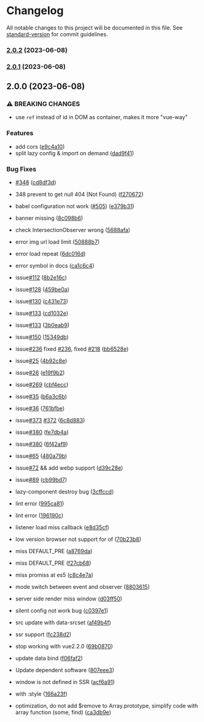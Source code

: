 # Changelog

All notable changes to this project will be documented in this file. See [standard-version](https://github.com/conventional-changelog/standard-version) for commit guidelines.

### [2.0.2](https://github.com/jetthai/vue-lazyload/compare/v2.0.1...v2.0.2) (2023-06-08)

### [2.0.1](https://github.com/jetthai/vue-lazyload/compare/v2.0.0...v2.0.1) (2023-06-08)

## 2.0.0 (2023-06-08)


### ⚠ BREAKING CHANGES

* use `ref` instead of id in DOM as container, makes it more "vue-way"

### Features

* add cors ([e9c4a10](https://github.com/jetthai/vue-lazyload/commit/e9c4a10314d27d9d5e914756853aa4f36d9a95ca))
* split lazy config & import on demand ([dad9f41](https://github.com/jetthai/vue-lazyload/commit/dad9f415de11b2028f5b12fe837cfd82f4b6305f))


### Bug Fixes

* [#348](https://github.com/jetthai/vue-lazyload/issues/348) ([cd8df3d](https://github.com/jetthai/vue-lazyload/commit/cd8df3db0be77f4a3719cb01ffe66d49f73362fd))
* 348 prevent to get null 404 (Not Found) ([f270672](https://github.com/jetthai/vue-lazyload/commit/f2706721188d89d543f93274bbde6d8a31d8a61a))
* babel configuration not work ([#505](https://github.com/jetthai/vue-lazyload/issues/505)) ([e379b31](https://github.com/jetthai/vue-lazyload/commit/e379b3183f379566455cc22fbc1111d11d88f4e0))
* banner missing ([8c098b6](https://github.com/jetthai/vue-lazyload/commit/8c098b671f2eb871b66cf26b6d93f9ba5d20fe41))
* check IntersectionObserver wrong ([5688afa](https://github.com/jetthai/vue-lazyload/commit/5688afa3f8c683aae75ea311bf207d41eae15065))
* error img url load limit ([50888b7](https://github.com/jetthai/vue-lazyload/commit/50888b7669853b9a00d639b63569188fdcad5283))
* error load repeat ([6dc016d](https://github.com/jetthai/vue-lazyload/commit/6dc016d996af8fc7a704ce4d76a7f57aacf279be))
* error symbol in docs ([ca1c6c4](https://github.com/jetthai/vue-lazyload/commit/ca1c6c48bad4e4995b5238e15f0dcd5e92e9bced))
* issue[#112](https://github.com/jetthai/vue-lazyload/issues/112) ([8b2e16c](https://github.com/jetthai/vue-lazyload/commit/8b2e16c52abe1a72f279963b376d7bfb53e12a8b))
* issue[#128](https://github.com/jetthai/vue-lazyload/issues/128) ([459be0a](https://github.com/jetthai/vue-lazyload/commit/459be0a18af002c32385b95f31dfd7207a720c41))
* issue[#130](https://github.com/jetthai/vue-lazyload/issues/130) ([c431e73](https://github.com/jetthai/vue-lazyload/commit/c431e7327e872ed9bced8acbf296b29ae870dd98))
* issue[#133](https://github.com/jetthai/vue-lazyload/issues/133) ([cd1032e](https://github.com/jetthai/vue-lazyload/commit/cd1032ec08fa974d877fb1865f6060664f3c0aa5))
* issue[#133](https://github.com/jetthai/vue-lazyload/issues/133) ([3b0eab9](https://github.com/jetthai/vue-lazyload/commit/3b0eab91a146af2c62e4104102ad3df29bce2407))
* issue[#150](https://github.com/jetthai/vue-lazyload/issues/150) ([15349db](https://github.com/jetthai/vue-lazyload/commit/15349db75ceb7ddde6a946280ecce7556058a0bd))
* issue[#236](https://github.com/jetthai/vue-lazyload/issues/236) fixed [#236](https://github.com/jetthai/vue-lazyload/issues/236), fixed [#218](https://github.com/jetthai/vue-lazyload/issues/218) ([bb6528e](https://github.com/jetthai/vue-lazyload/commit/bb6528e14d4112f937e7e7d20eb27b4f65374735))
* issue[#25](https://github.com/jetthai/vue-lazyload/issues/25) ([4b92c8e](https://github.com/jetthai/vue-lazyload/commit/4b92c8e3da469aea1c495ce3fb581f858b868041))
* issue[#26](https://github.com/jetthai/vue-lazyload/issues/26) ([e19f9b2](https://github.com/jetthai/vue-lazyload/commit/e19f9b2418ee70ee92d991d4f12a9bdbf939cdb4))
* issue[#269](https://github.com/jetthai/vue-lazyload/issues/269) ([cbf4ecc](https://github.com/jetthai/vue-lazyload/commit/cbf4ecc5bf5db4b383842d1036328ac1971fdca6))
* issue[#35](https://github.com/jetthai/vue-lazyload/issues/35) ([b6a3c6b](https://github.com/jetthai/vue-lazyload/commit/b6a3c6b965ea2d498434341dc60fa90336123574))
* issue[#36](https://github.com/jetthai/vue-lazyload/issues/36) ([761bfbe](https://github.com/jetthai/vue-lazyload/commit/761bfbe1859a5c423d701b9dbcef456a1caf2f3f))
* issue[#373](https://github.com/jetthai/vue-lazyload/issues/373) [#372](https://github.com/jetthai/vue-lazyload/issues/372) ([6c8d883](https://github.com/jetthai/vue-lazyload/commit/6c8d8837f4d4f11f7b57fb8dc4733398607e83c4))
* issue[#380](https://github.com/jetthai/vue-lazyload/issues/380) ([fe7db4a](https://github.com/jetthai/vue-lazyload/commit/fe7db4afe5e3f46ead290a25ce98d502a89aebdb))
* issue[#380](https://github.com/jetthai/vue-lazyload/issues/380) ([6f42af9](https://github.com/jetthai/vue-lazyload/commit/6f42af902509caad844298c84c36bdd465f094b4))
* issue[#65](https://github.com/jetthai/vue-lazyload/issues/65) ([480a79b](https://github.com/jetthai/vue-lazyload/commit/480a79bd09e7c215127a0fd600a7b4c0669950d7))
* issue[#72](https://github.com/jetthai/vue-lazyload/issues/72) && add webp support ([d39c28e](https://github.com/jetthai/vue-lazyload/commit/d39c28eb1f88fad798244e1a98ce252bd106b757))
* issue[#89](https://github.com/jetthai/vue-lazyload/issues/89) ([cb99bd7](https://github.com/jetthai/vue-lazyload/commit/cb99bd701943c9923480e136799f33acfcf81613))
* lazy-component destroy bug ([3cffccd](https://github.com/jetthai/vue-lazyload/commit/3cffccd9d2067168ee944d98c4b44cead190b356))
* lint error ([995ca81](https://github.com/jetthai/vue-lazyload/commit/995ca8162a9575a4c7867604d383c1daa463c02f))
* lint error ([196190c](https://github.com/jetthai/vue-lazyload/commit/196190cc334b1ff1dd6d67b357bbefc90f6bb7e8))
* listener load miss callback ([e8d35cf](https://github.com/jetthai/vue-lazyload/commit/e8d35cf64ba5399e0ca665f49be4920a7788613b))
* low version browser not support for of ([70b23b8](https://github.com/jetthai/vue-lazyload/commit/70b23b83280401648ada689017aeeac9a8b6667a))
* miss DEFAULT_PRE ([a8769da](https://github.com/jetthai/vue-lazyload/commit/a8769da3e70c16e6a3f533780284f3b9c8bed5d3))
* miss DEFAULT_PRE ([f27cb68](https://github.com/jetthai/vue-lazyload/commit/f27cb6818d652520c65c04ae964e2417ed862e7e))
* miss promiss at es5 ([c8c4e7a](https://github.com/jetthai/vue-lazyload/commit/c8c4e7acf36dbf6601d4721e93a083439d31660b))
* mode switch between event and observer ([8803615](https://github.com/jetthai/vue-lazyload/commit/880361532ee6bfed5e02b2abb71ee437e527a336))
* server side render miss window ([d03ff50](https://github.com/jetthai/vue-lazyload/commit/d03ff5020d876667f770436d25a75fc482729657))
* silent config not work bug ([c0397e1](https://github.com/jetthai/vue-lazyload/commit/c0397e1e926f2e388faadad437b97e0bbf047fb5))
* src update with data-srcset ([af49b4f](https://github.com/jetthai/vue-lazyload/commit/af49b4f4f60eab1187444b6c6d092e0a443289ed))
* ssr support ([fc238d2](https://github.com/jetthai/vue-lazyload/commit/fc238d292286713b3517f00e868572851435e45a))
* stop working with vue2.2.0 ([69b0870](https://github.com/jetthai/vue-lazyload/commit/69b08701fb65b9b2ce8a5c6250984a6b01db15fb))
* update data  bind ([f06faf2](https://github.com/jetthai/vue-lazyload/commit/f06faf2b9958b2a5f540940ea26f1f99bc9118af))
* Update dependent software ([807eee3](https://github.com/jetthai/vue-lazyload/commit/807eee37b1592112d218ae9ffa9f1e0a777d66d1))
* window is not defined in SSR ([acf6a91](https://github.com/jetthai/vue-lazyload/commit/acf6a91d41122d814d544e11859cdbe45209f7e7))
* with :style ([166a23f](https://github.com/jetthai/vue-lazyload/commit/166a23fe7ea9a823201636757cf7fd35f04de3f1))


* optimization, do not add $remove to Array.prototype, simplify code with array function (some, find) ([ca3db9e](https://github.com/jetthai/vue-lazyload/commit/ca3db9e5e3a10f78b4f630ee2cacce135108e499))
